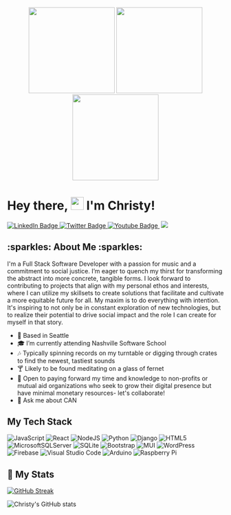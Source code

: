 ### 

<div id="header" align=center >
   <img src="https://media.giphy.com/media/Jom7SAzub0mtEHoBMI/giphy.gif" width="200"/>
   <img src="https://media.giphy.com/media/YQMiQtopRjjZRSYRJF/giphy.gif" width="200"/>
   <img src="https://media.giphy.com/media/9e1RwDh0YUYoyN5uR1/giphy.gif" width="200"/>
</div>

<h1>
  Hey there, 
  <img src="https://media.giphy.com/media/hvRJCLFzcasrR4ia7z/giphy.gif" width="30px"/>
  I'm Christy!
</h1>

<div id="badges" align=left> 
  <div>
    <a href="https://www.linkedin.com/in/lechrsty/" >
      <img src="https://img.shields.io/badge/LinkedIn-blue?style=for-the-badge&logo=linkedin&logoColor=white" alt="LinkedIn Badge"/>
    </a>
    <a href="https://www.canva.com/design/DAFWsJnZ9Nc/MFzycmU7IK7DViKWaIj5gA/view   utm_content=DAFWsJnZ9Nc&utm_campaign=designshare&utm_medium=link&utm_source=homepage_design_menu">
      <img src="https://img.shields.io/badge/Resume-yellow?style=for-the-badge&logo=discogs&logoColor=white" alt="Twitter Badge"/>
    </a>
    <a href="https://www.instagram.com/christy.le/?hl=en">
      <img src="https://img.shields.io/badge/Instagram-red?style=for-the-badge&logo=instagram&logoColor=white" alt="Youtube Badge"/>
    </a>
     <img src="https://komarev.com/ghpvc/?username=lechrsty&style=flat-square&color=blue" alt=""/>
  <img src="https://img.shields.io/github/followers/lechrsty?style=social"/>
 </div>
 
 <h2> :sparkles: About Me :sparkles: </h2>
 
<bio> I'm a Full Stack Software Developer with a passion for music and a commitment to social justice. I’m eager to quench my thirst for transforming the abstract into more concrete, tangible forms. I look forward to contributing to projects that align with my personal ethos and interests, where I can utilize my skillsets to create solutions that facilitate and cultivate a more equitable future for all. My maxim is to do everything with intention. It's inspiring to not only be in constant exploration of new technologies, but to realize their potential to drive social impact and the role I can create for myself in that story. 
</bio>

- :rocket: Based in Seattle
- :mortar_board: I’m currently attending Nashville Software School
- :notes: Typically spinning records on my turntable or digging through crates to find the newest, tastiest sounds
- :cocktail: Likely to be found meditating on a glass of fernet
- :busts_in_silhouette: Open to paying forward my time and knowledge to non-profits or mutual aid organizations who seek to grow their digital presence but have minimal monetary resources- let's collaborate!
- :speech_balloon: Ask me about CAN

## My Tech Stack
   ![JavaScript](https://img.shields.io/badge/javascript-%23323330.svg?style=for-the-badge&logo=javascript&logoColor=%23F7DF1E)
   ![React](https://img.shields.io/badge/react-%2320232a.svg?style=for-the-badge&logo=react&logoColor=%2361DAFB)
   ![NodeJS](https://img.shields.io/badge/node.js-6DA55F?style=for-the-badge&logo=node.js&logoColor=white)
   ![Python](https://img.shields.io/badge/python-3670A0?style=for-the-badge&logo=python&logoColor=ffdd54)
   ![Django](https://img.shields.io/badge/django-%23092E20.svg?style=for-the-badge&logo=django&logoColor=white)
   ![HTML5](https://img.shields.io/badge/html5-%23E34F26.svg?style=for-the-badge&logo=html5&logoColor=white)
   ![MicrosoftSQLServer](https://img.shields.io/badge/Microsoft%20SQL%20Server-CC2927?style=for-the-badge&logo=microsoft%20sql%20server&logoColor=white)
   ![SQLite](https://img.shields.io/badge/sqlite-%2307405e.svg?style=for-the-badge&logo=sqlite&logoColor=white)
   ![Bootstrap](https://img.shields.io/badge/bootstrap-%23563D7C.svg?style=for-the-badge&logo=bootstrap&logoColor=white)
   ![MUI](https://img.shields.io/badge/MUI-%230081CB.svg?style=for-the-badge&logo=mui&logoColor=white)
   ![WordPress](https://img.shields.io/badge/WordPress-%23117AC9.svg?style=for-the-badge&logo=WordPress&logoColor=white)
   ![Firebase](https://img.shields.io/badge/firebase-%23039BE5.svg?style=for-the-badge&logo=firebase)
   ![Visual Studio Code](https://img.shields.io/badge/Visual%20Studio%20Code-0078d7.svg?style=for-the-badge&logo=visual-studio-code&logoColor=white)
   ![Arduino](https://img.shields.io/badge/-Arduino-00979D?style=for-the-badge&logo=Arduino&logoColor=white)
   ![Raspberry Pi](https://img.shields.io/badge/-RaspberryPi-C51A4A?style=for-the-badge&logo=Raspberry-Pi)
## :checkered_flag: My Stats
   [![GitHub Streak](http://github-readme-streak-stats.herokuapp.com?user=lechrsty&theme=tokyonight_duo)](https://git.io/streak-stats)
   
   ![Christy's GitHub stats](https://github-readme-stats.vercel.app/api?username=lechrsty&show_icons=true&theme=transparent)

